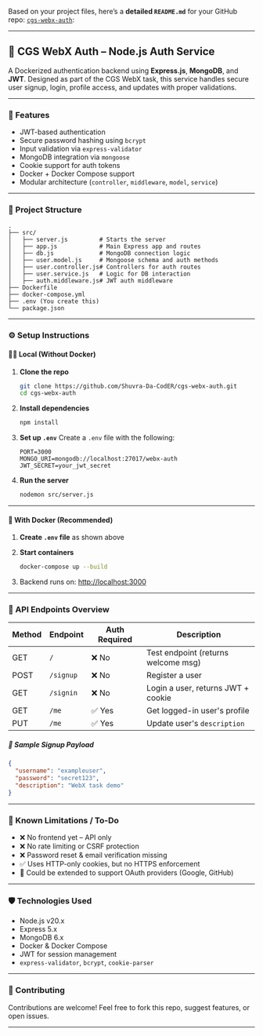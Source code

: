 Based on your project files, here’s a **detailed `README.md`** for your GitHub repo: [`cgs-webx-auth`](https://github.com/Shuvra-Da-CodER/cgs-webx-auth):

---

## 🔐 CGS WebX Auth – Node.js Auth Service

A Dockerized authentication backend using **Express.js**, **MongoDB**, and **JWT**. Designed as part of the CGS WebX task, this service handles secure user signup, login, profile access, and updates with proper validations.

---

### 🚀 Features

* JWT-based authentication
* Secure password hashing using `bcrypt`
* Input validation via `express-validator`
* MongoDB integration via `mongoose`
* Cookie support for auth tokens
* Docker + Docker Compose support
* Modular architecture (`controller`, `middleware`, `model`, `service`)

---

### 📁 Project Structure

```
.
├── src/
│   ├── server.js         # Starts the server
│   ├── app.js            # Main Express app and routes
│   ├── db.js             # MongoDB connection logic
│   ├── user.model.js     # Mongoose schema and auth methods
│   ├── user.controller.js# Controllers for auth routes
│   ├── user.service.js   # Logic for DB interaction
│   ├── auth.middleware.js# JWT auth middleware
├── Dockerfile
├── docker-compose.yml
├── .env (You create this)
└── package.json
```

---

### ⚙️ Setup Instructions

#### 🧑‍💻 Local (Without Docker)

1. **Clone the repo**

   ```bash
   git clone https://github.com/Shuvra-Da-CodER/cgs-webx-auth.git
   cd cgs-webx-auth
   ```

2. **Install dependencies**

   ```bash
   npm install
   ```

3. **Set up `.env`**
   Create a `.env` file with the following:

   ```env
   PORT=3000
   MONGO_URI=mongodb://localhost:27017/webx-auth
   JWT_SECRET=your_jwt_secret
   ```

4. **Run the server**

   ```bash
   nodemon src/server.js
   ```

---

#### 🐳 With Docker (Recommended)

1. **Create `.env` file** as shown above

2. **Start containers**

   ```bash
   docker-compose up --build
   ```

3. Backend runs on: [http://localhost:3000](http://localhost:3000)

---

### 📮 API Endpoints Overview

| Method | Endpoint  | Auth Required | Description                         |
| ------ | --------- | ------------- | ----------------------------------- |
| GET    | `/`       | ❌ No          | Test endpoint (returns welcome msg) |
| POST   | `/signup` | ❌ No          | Register a user                     |
| GET    | `/signin` | ❌ No          | Login a user, returns JWT + cookie  |
| GET    | `/me`     | ✅ Yes         | Get logged-in user's profile        |
| PUT    | `/me`     | ✅ Yes         | Update user's `description`         |

##### 🧪 Sample Signup Payload

```json
{
  "username": "exampleuser",
  "password": "secret123",
  "description": "WebX task demo"
}
```

---

### 🧠 Known Limitations / To-Do

* ❌ No frontend yet – API only
* ❌ No rate limiting or CSRF protection
* ❌ Password reset & email verification missing
* ✅ Uses HTTP-only cookies, but no HTTPS enforcement
* 🚀 Could be extended to support OAuth providers (Google, GitHub)

---

### 🛡️ Technologies Used

* Node.js v20.x
* Express 5.x
* MongoDB 6.x
* Docker & Docker Compose
* JWT for session management
* `express-validator`, `bcrypt`, `cookie-parser`

---

### 🤝 Contributing

Contributions are welcome! Feel free to fork this repo, suggest features, or open issues.

---

